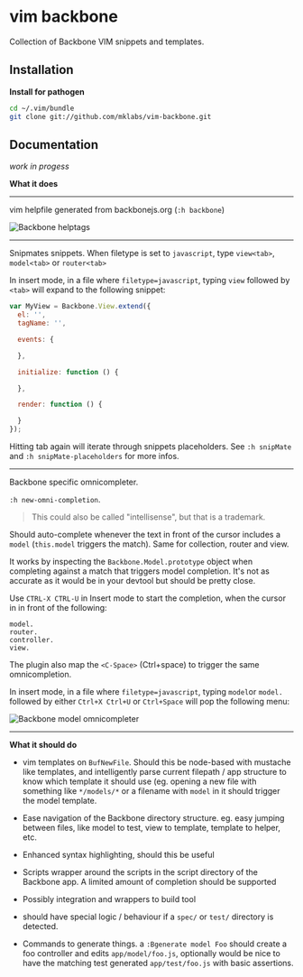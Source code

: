 
# vim backbone

Collection of Backbone VIM snippets and templates.

## Installation

**Install for pathogen**

```sh
cd ~/.vim/bundle
git clone git://github.com/mklabs/vim-backbone.git
```

## Documentation

*work in progess*

**What it does**

---

vim helpfile generated from backbonejs.org (`:h backbone`)

![Backbone helptags](https://raw.github.com/mklabs/vim-backbone/master/examples/backbone-helptags.png)

---

Snipmates snippets. When filetype is set to `javascript`, type
`view<tab>`, `model<tab>` or `router<tab>`

In insert mode, in a file where `filetype=javascript`, typing `view`
followed by `<tab>` will expand to the following snippet:

```js
var MyView = Backbone.View.extend({
  el: '',
  tagName: '',

  events: {

  },

  initialize: function () {

  },

  render: function () {

  }
});
```

Hitting tab again will iterate through snippets placeholders. See `:h
snipMate` and `:h snipMate-placeholders` for more infos.

---

Backbone specific omnicompleter.

`:h new-omni-completion`.

> This could also be called "intellisense", but that is a trademark.

Should auto-complete whenever the text in front of the cursor includes a
`model` (`this.model` triggers the match). Same for collection, router
and view.

It works by inspecting the `Backbone.Model.prototype` object when
completing against a match that triggers model completion. It's not as
accurate as it would be in your devtool but should be pretty close.

Use `CTRL-X CTRL-U` in Insert mode to start the completion, when the
cursor in in front of the following:

    model.
    router.
    controller.
    view.

The plugin also map the `<C-Space>` (Ctrl+space) to trigger the same
omnicompletion.

In insert mode, in a file where `filetype=javascript`, typing `model`or
`model.` followed by either `Ctrl+X Ctrl+U` or `Ctrl+Space` will pop the
following menu:

![Backbone model omnicompleter](https://raw.github.com/mklabs/vim-backbone/master/examples/omnifunc.png)

---

**What it should do**

* vim templates on `BufNewFile`. Should this be node-based with mustache
  like templates, and intelligently parse current filepath / app
  structure to know which template it should use (eg. opening a new file
  with something like `*/models/*` or a filename with `model` in it
  should trigger the model template.

* Ease navigation of the Backbone directory structure. eg. easy jumping
  between files, like model to test, view to template, template to
  helper, etc.

* Enhanced syntax highlighting, should this be useful

* Scripts wrapper around the scripts in the script directory of the
  Backbone app. A limited amount of completion should be supported

* Possibly integration and wrappers to build tool

* should have special logic / behaviour if a `spec/` or `test/`
  directory is detected.

* Commands to generate things. a `:Bgenerate model Foo` should create a
  foo controller and edits `app/model/foo.js`, optionally would be nice
  to have the matching test generated `app/test/foo.js` with basic
  assertions.
